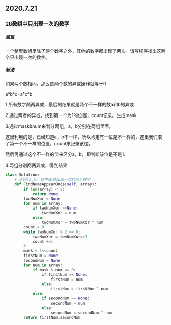 ## 2020.7.21

### 28数组中只出现一次的数字

##### 题目

一个整型数组里除了两个数字之外，其他的数字都出现了两次。请写程序找出这两个只出现一次的数字。

##### 解法

如果两个数相同，那么这两个数的异或操作就等于0 

a^b^c=a^c^b



1.所有数字两两异或，最后的结果就是两个不一样的数a和b的异或

2.通过两者的异或，找到第一个为1的位置，count记录。生成mask

3.通过mask&num来划分两组，a，b分别在两组里面。

这里利用的是，已经知道a，b不一样，所以肯定有一位是不一样的，这里我们取了第一个不一样的位置，count来记录该位。

然后再通过这个不一样的位来区分a，b，即判断该位是不是1.

4.两组分别两两异或，得到结果

```python
class Solution:
    # 返回[a,b] 其中ab是出现一次的两个数字
    def FindNumsAppearOnce(self, array):
        if len(array) < 2:
            return None
        twoNumXor = None
        for num in array:
            if twoNumXor ==None:
                twoNumXor = num
            else:
                twoNumXor = twoNumXor ^ num
        count = 0
        while twoNumXor % 2 == 0:
            twoNumXor = twoNumXor>>1
            count +=1
        #
        mask = 1<<count
        firstNum = None
        secondNum = None
        for num in array:
            if mask & num == 0:
                if firstNum == None:
                    firstNum = num
                else:
                    firstNum = firstNum ^ num
            else:
                if secondNum == None:
                    secondNum = num
                else:
                    secondNum = secondNum ^ num
        return firstNum,secondNum
        
                
            
```

